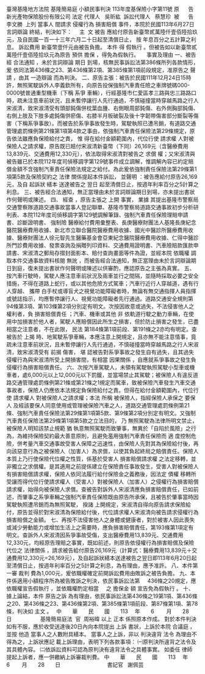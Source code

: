 臺灣基隆地方法院
基隆簡易庭
小額民事判決
113年度基保險小字第11號
原      告  新光產物保險股份有限公司
法定
代理人
  吳昕紘  
訴訟代理人
  蔡慧珍  
被      告  李文勝  
上列
當事人
間請求
侵權行為
損害賠償
事件，本院於民國113年6月27日
言詞辯論
終結，判決如下：
    主  文
被告
應給付原告新臺幣貳萬陸仟壹佰陸拾玖元，及自民國一百一十三年六月二十日起至清償日止，
按
年息百分之五計算之利息。
訴訟費用
新臺幣壹仟元由被告負擔。
本件
得
假執行
。但被告如以新臺幣貳萬陸仟壹佰陸拾玖元為原告
預供
擔保
，得免為假執行。
    事實及理由
一、被告經
合法通知
，未於言詞辯論
期日
到場，核無民事訴訟法第386條所列各款情形，
爰
依同法第436條之23、第436條第2項、第385條第1項前段規定，准原告之
聲請
，由其
一造辯論
而為判決。
二、原告主張：被告於民國111年12月24日15時許，無照駕駛訴外人李義欽所有，向原告投保強制汽車責任險之車牌號碼000-0000號普通重型機車（下稱
系爭
車輛），行經基隆市仁愛區孝三路與忠三路路口時，疏未注意車前狀況，且未暫停讓行人先行通過，不慎碰撞當時穿越馬路之行人宋淑清，致宋淑清受有頭部鈍傷併枕葉血腫、右側眼周部鈍傷、右外側胸部鈍傷、右側上肢及下肢多處鈍傷併瘀傷、右膝半月板破裂及後十字韌帶傷害部分斷裂等傷害（下稱系爭事故）。而被告於系爭事故發生時，駕駛執照已遭吊銷，有道路交通管理處罰條例第21條第1項第4款之事由，依強制汽車責任保險法第29條規定，原告依法雖應負保險給付之責，
惟
得在給付金額範圍內，代位行使
請求權
人對被保險人之請求權，原告既已賠付宋淑清新臺幣（下同）26,169元（含醫療費用13,839元、交通費用12,330元），依法取得宋淑清對被告之
求償
權；又宋淑清與被告雖已於本院112年度司偵移調字第129號事件成立調解，惟調解內容已約定賠償金額不含強制汽車責任保險法規定之給付。為此爰依強制責任保險法第29條第1項第5款及保險契約之
法律
關係提起本件訴訟，
並聲明
：被告應給付原告26,169元，及自
起訴狀
繕本
送達被告之
翌日
起至清償日止，按週年利率百分之5計算之利息。
三、被告經合法通知，無正當理由未於言詞辯論期日到場，亦未提出書狀作何聲明或陳述。
四、
經查
，原告主張之
上開
事實，
業據
其提出基隆市警察局交通警察隊道路交通事故當事人登記聯單、基隆市警察局道路交通事故初步分析研判表、本院112年度司偵移調字第129號調解筆錄、強制汽車責任保險理賠申請書、診斷證明書、
強制險
醫療給付費用彙整表、長庚醫療財團法人基隆長庚紀念醫院醫療費用收據、新北市立聯合醫院醫療費用收據、國光中醫診所醫療費用收據、醫療財團法人徐元智先生醫藥基金會亞東紀念醫院醫療費用收據、仁得中醫診所門診費用收據、發票查詢及捐贈列印資料、交通費用證明書、汽車險賠款匯款申請書、宋淑清之郵局存摺封面影本、賠付查詢畫面等件為證，並經本院
依職權
調取本件交通事故資料核閱
無訛
，而被告經合法通知，無正當理由未於言詞辯論期日到庭，復未提出書狀作何聲明或陳述以供審酌，應認原告之主張為真實。
五、按汽車行駛時，駕駛人應注意車前狀況及兩車並行之間隔，並隨時採取必要之安全措施，不得在道路上蛇行，或以其他危險方式駕車；汽車行近行人穿越道，遇有行人穿越、
攜帶
白手杖或導盲犬之視覺功能障礙者時，無論有無交通指揮人員指揮或號誌指示，均應暫停讓行人、視覺功能障礙者先行通過。道路交通安全規則第94條第3項、第103條第2項分別定有明文。次按因故意或過失，不法侵害他人之權利者，負
損害賠償責任
；汽車、機車或其他
非
依軌道行駛之動力車輛，在使用中加損害於他人者，駕駛人應賠償因此所生之損害，但於防止損害之發生，已盡相當之注意者，不在此限，
民法
第184條第1項前段、第191條之2亦均有明定。查被告於
上揭
時、地駕駛系爭車輛，本應注意上開規定，且亦無不能注意情事，竟疏未注意車前狀況，且未暫停讓行人先行通過，不慎碰撞當時穿越馬路之行人宋淑清，致宋淑清受有
前揭
傷害，
堪
認被告對系爭事故之發生自有過失，且其過失侵權行為與宋淑清所受上開損害間，有相當
因果關係
，自應就系爭事故之發生負侵權行為損害賠償責任。
六、次按汽車駕駛人，未領有駕駛執照駕駛小型車或機車者，處6,000元以上12,000元以下罰鍰，並當場禁止其駕駛；被保險人有違反道路交通管理處罰條例第21條或第21條之1規定而駕車，致被保險汽車發生汽車交通事故者，保險人仍應依本法規定負保險給付之責。但得在給付金額範圍內，代位行使
請求權人
對被保險人之請求權；本法
所稱
被保險人，指經保險人承保之
要保人
及經該要保人同意使用或管理被保險汽車之人，道路交通管理處罰條例第21條、強制汽車責任保險法第29條第1項第5款、第9條第2項分別定有明文。又強制汽車責任保險法第29條第1項第5款之立法目的，
乃
無照駕駛為法律所明文禁止，被保險人明知該禁止規範
猶
執意無照駕駛而致肇事，無異於「自陷於風險」之行為，為維持保險契約最大善意原則，且避免濫用強制汽車責任保險而
適
度控制危險，併考量汽車交通事故受害人保障之迅速性，由保險人先對其為保險給付後，再向該惡意行為之被保險人（加害人）為求償，以使其負起終局之賠償責任。保險人本質上乃行使保險代位權之性質，係基於受害人
損害賠償請求權
之法定移轉，並非獨立之求償權。是其適用之前提係建立在保險責任事故發生，受害人對被保險人有損害賠償請求權，保險人依同法履行給付保險金之義務後，因法定
債權
移轉所受讓而得代位行使請求權人（受害人）對被保險人（加害人）之侵權行為損害賠償請求權，始得向被保險人求償。查被告對訴外人宋淑清應負損害賠償責任，已如前述，而肇事之系爭車輛之強制汽車責任保險既由原告所承保，且被告於肇事當時因駕駛執照遭吊銷而為無照駕駛，
揆諸
上開規定，宋淑清自得向原告請求保險給付，原告並得於對宋淑清為保險給付後，代位請求權人宋淑清向被告請求侵權行為損害賠償之金額。
七、再按不法侵害他人之身體或健康者，對於被害人因此喪失或減少勞動能力或增加生活上之需要時，應負損害賠償責任，第193條第1項定有明文。查訴外人宋淑清因系爭事故受傷，支出醫療費用13,839元、交通費用12,330元，均經原告理賠之事實，既如前述，則原告依侵權行為損害賠償及保險代位之
法律關係
，請求被告給付原告26,169元（計算式：醫療費用13,839元＋交通費用12,330元=26,169元），及自起訴狀繕本送達被告之翌日即113年6月20日起至清償日止，按週年利率百分之5計算之利息，為有理由，應予准許。
八、本件第一審
裁判
費為1,000元，爰依職權確定前開訴訟費用由敗訴之被告負擔。
九、本件係適用小額程序所為被告敗訴之判決，依民事訴訟法第
    436條之20規定，應
依職權宣告假執行
，並依職權酌定相當
    之
擔保金
額
宣告免為假執行
。
十、據上論結，本件
原告之訴
為有理由，依民事訴訟法第436條之19第1項、第436條之20、第436條之23、第436條第2項、第385條第1項前段、第87條第1項、第78條，判決如
主文
。　
中　　華　　民　　國　　113 　年　　6 　　月　　28　　日
                  基隆簡易庭法  官  周裕暐
以上
正本
係照原本作成。
對於本件判決如有不服，應於收受送達後20日內向本院提出
上訴
書狀，上訴於本院
合議庭
，並按
他造
當事人之人數附具繕本。
當事人之上訴，非以
判決違背
法令
為理由不得為之，上訴狀應記
載上訴理由，表明下列各款事項：
㈠原判決所違背之法令及其具體內容。
㈡依訴訟資料可認為原判決有違背法令之具體事實。
如委任
律師
提起上訴者，應一併繳納上訴審裁判費。
中　　華　　民　　國　　113 　年　　6 　　月　　28　　日
                             
書記官
  謝佩芸